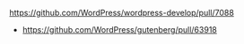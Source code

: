 https://github.com/WordPress/wordpress-develop/pull/7088

* https://github.com/WordPress/gutenberg/pull/63918

